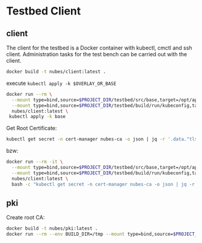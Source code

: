 # Testbed Client

## client

The client for the testbed is a Docker container with kubectl, cmctl and ssh client.
Administration tasks for the test bench can be carried out with the client.

```bash
docker build -t nubes/client:latest .
```

execute `kubectl apply -k $OVERLAY_OR_BASE`
```bash
docker run --rm \
  --mount type=bind,source=$PROJECT_DIR/testbed/src/base,target=/opt/app/base \
  --mount type=bind,source=$PROJECT_DIR/testbed/build/run/kubeconfig,target=/root/.kube/config \
  nubes/client:latest \
 kubectl apply -k base
```

Get Root Certificate:

```bash
kubectl get secret -n cert-manager nubes-ca -o json | jq -r '.data."tls.crt"' | base64 -d | openssl x509
```
bzw:

```bash
docker run --rm -it \
  --mount type=bind,source=$PROJECT_DIR/testbed/src/base,target=/opt/app/base \
  --mount type=bind,source=$PROJECT_DIR/testbed/build/run/kubeconfig,target=/root/.kube/config \
  nubes/client:latest \
  bash -c "kubectl get secret -n cert-manager nubes-ca -o json | jq -r '.data.\"tls.crt\"' | base64 -d | openssl x509 "
```


## pki

Create root CA:

```bash
docker build -t nubes/pki:latest .
docker run --rm --env BUILD_DIR=/tmp --mount type=bind,source=$PROJECT_DIR/testbed/build/run/kubeconfig,target=/root/.kube/config  nubes/pki:latest
```